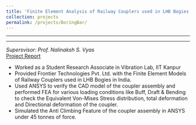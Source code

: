 ```yaml
---
title: 'Finite Element Analysis of Railway Couplers used in LHB Bogies'
collection: projects
permalink: /projects/BoringBar/
---
```


---

---
*Supersvisor: Prof. Nalinaksh S. Vyas*  
[Project Report](http://exampleurl.com)
* Worked as a Student Research Associate in Vibration Lab, IIT Kanpur	
*	Provided Frontier Technologies Pvt. Ltd. with the Finite Element Models of Railway Couplers used in LHB Bogies in India.
* Used ANSYS to verify the CAD model of the coupler assembly and performed FEA for various loading conditions like Buff, Draft & Bending to check the Equivalent Von-Mises Stress distribution, total deformation and Directional deformation of the coupler.
*	Simulated the Anti Climbing Feature of the coupler assembly in ANSYS under 45 tonnes of force.
